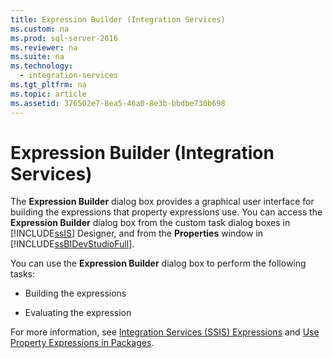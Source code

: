 ```yaml
---
title: Expression Builder (Integration Services)
ms.custom: na
ms.prod: sql-server-2016
ms.reviewer: na
ms.suite: na
ms.technology: 
  - integration-services
ms.tgt_pltfrm: na
ms.topic: article
ms.assetid: 376502e7-8ea5-46a0-8e3b-bbdbe730b698
---
```

# Expression Builder (Integration Services)
  The **Expression Builder** dialog box provides a graphical user interface for building the expressions that property expressions use. You can access the **Expression Builder** dialog box from the custom task dialog boxes in [!INCLUDE[ssIS](../../Topics/TopicNameContainA/includes/ssIS_md.md)] Designer, and from the **Properties** window in [!INCLUDE[ssBIDevStudioFull](../../Topics/TopicNameContainA/includes/ssBIDevStudioFull_md.md)].  
  
 You can use the **Expression Builder** dialog box to perform the following tasks:  
  
-   Building the expressions  
  
-   Evaluating the expression  
  
 For more information, see [Integration Services &#40;SSIS&#41; Expressions](../../Topics/TopicNameNotContainA/Integration-Services--SSIS--Expressions.md) and [Use Property Expressions in Packages](../../Topics/TopicNameNotContainA/Use-Property-Expressions-in-Packages.md).  
  
  